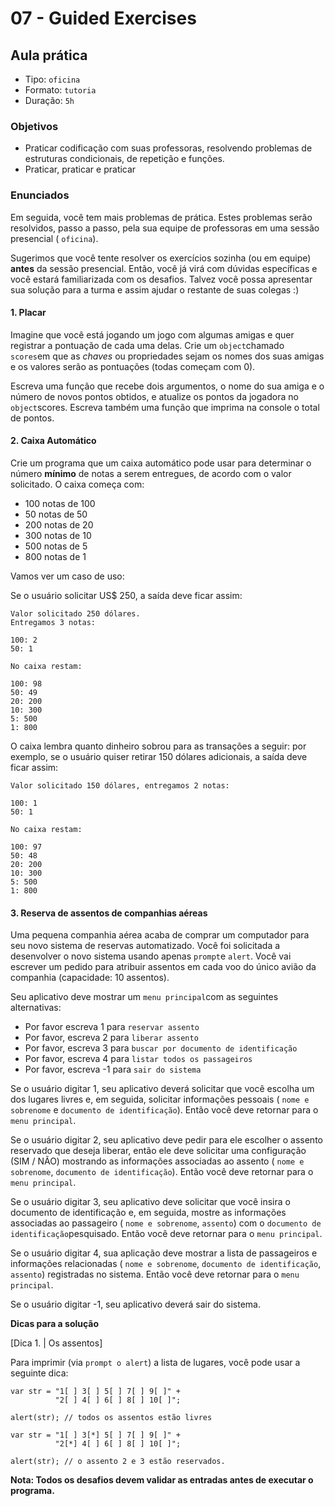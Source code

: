 # 07 - Guided Exercises

## Aula prática

* Tipo: `oficina`
* Formato: `tutoria`
* Duração: `5h`

### Objetivos

* Praticar codificação com suas professoras, resolvendo problemas de estruturas condicionais, de repetição e funções.
* Praticar, praticar e praticar

### Enunciados

Em seguida, você tem mais problemas de prática. Estes problemas serão resolvidos, passo a passo, pela sua equipe de professoras em uma sessão presencial \( `oficina`\).

Sugerimos que você tente resolver os exercícios sozinha \(ou em equipe\) **antes** da sessão presencial. Então, você já virá com dúvidas específicas e você estará familiarizada com os desafios. Talvez você possa apresentar sua solução para a turma e assim ajudar o restante de suas colegas :\)

#### 1. Placar

Imagine que você está jogando um jogo com algumas amigas e quer registrar a pontuação de cada uma delas. Crie um `object`chamado `scores`em que as _chaves_ ou propriedades sejam os nomes dos suas amigas e os valores serão as pontuações \(todas começam com 0\).

Escreva uma função que recebe dois argumentos, o nome do sua amiga e o número de novos pontos obtidos, e atualize os pontos da jogadora no `object`scores. Escreva também uma função que imprima na console o total de pontos.

#### 2. Caixa Automático

Crie um programa que um caixa automático pode usar para determinar o número **mínimo** de notas a serem entregues, de acordo com o valor solicitado. O caixa começa com:

* 100 notas de 100
* 50 notas de 50
* 200 notas de 20
* 300 notas de 10
* 500 notas de 5
* 800 notas de 1

Vamos ver um caso de uso:

Se o usuário solicitar US$ 250, a saída deve ficar assim:

```text
Valor solicitado 250 dólares.
Entregamos 3 notas:

100: 2
50: 1

No caixa restam:

100: 98
50: 49
20: 200
10: 300
5: 500
1: 800
```

O caixa lembra quanto dinheiro sobrou para as transações a seguir: por exemplo, se o usuário quiser retirar 150 dólares adicionais, a saída deve ficar assim:

```text
Valor solicitado 150 dólares, entregamos 2 notas:

100: 1
50: 1

No caixa restam:

100: 97
50: 48
20: 200
10: 300
5: 500
1: 800
```

#### 3. Reserva de assentos de companhias aéreas

Uma pequena companhia aérea acaba de comprar um computador para seu novo sistema de reservas automatizado. Você foi solicitada a desenvolver o novo sistema usando apenas `prompt`e `alert`. Você vai escrever um pedido para atribuir assentos em cada voo do único avião da companhia \(capacidade: 10 assentos\).

Seu aplicativo deve mostrar um `menu principal`com as seguintes alternativas:

* Por favor escreva 1 para `reservar assento`
* Por favor, escreva 2 para `liberar assento`
* Por favor, escreva 3 para `buscar por documento de identificação`
* Por favor, escreva 4 para `listar todos os passageiros`
* Por favor, escreva -1 para `sair do sistema`

Se o usuário digitar 1, seu aplicativo deverá solicitar que você escolha um dos lugares livres e, em seguida, solicitar informações pessoais \( `nome e sobrenome` e `documento de identificação`\). Então você deve retornar para o `menu principal`.

Se o usuário digitar 2, seu aplicativo deve pedir para ele escolher o assento reservado que deseja liberar, então ele deve solicitar uma configuração \(SIM / NÃO\) mostrando as informações associadas ao assento \( `nome e sobrenome`, `documento de identificação`\). Então você deve retornar para o `menu principal`.

Se o usuário digitar 3, seu aplicativo deve solicitar que você insira o documento de identificação e, em seguida, mostre as informações associadas ao passageiro \( `nome e sobrenome`, `assento`\) com o `documento de identificação`pesquisado. Então você deve retornar para o `menu principal`.

Se o usuário digitar 4, sua aplicação deve mostrar a lista de passageiros e informações relacionadas \( `nome e sobrenome`, `documento de identificação`, `assento`\) registradas no sistema. Então você deve retornar para o `menu principal`.

Se o usuário digitar -1, seu aplicativo deverá sair do sistema.

**Dicas para a solução**

\[Dica 1. \| Os assentos\]

Para imprimir \(via `prompt o alert`\) a lista de lugares, você pode usar a seguinte dica:

```text
var str = "1[ ] 3[ ] 5[ ] 7[ ] 9[ ]" +
          "2[ ] 4[ ] 6[ ] 8[ ] 10[ ]";

alert(str); // todos os assentos estão livres

var str = "1[ ] 3[*] 5[ ] 7[ ] 9[ ]" +
          "2[*] 4[ ] 6[ ] 8[ ] 10[ ]";

alert(str); // o assento 2 e 3 estão reservados.
```

**Nota: Todos os desafios devem validar as entradas antes de executar o programa.**

